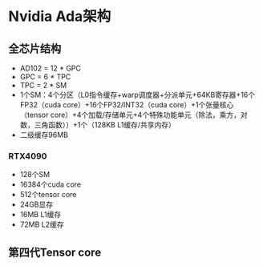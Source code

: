 # Nvidia Ada架构

## 全芯片结构

- AD102 = 12 \* GPC
- GPC = 6 \* TPC
- TPC = 2 \* SM
- 1个SM：4个分区（L0指令缓存+warp调度器+分派单元+64KB寄存器+16个FP32（cuda core）+16个FP32/INT32（cuda core）+1个张量核心（tensor core）+4个加载/存储单元+4个特殊功能单元（除法，乘方，对数，三角函数））+1个（128KB L1缓存/共享内存）
- 二级缓存96MB

### RTX4090

- 128个SM
- 16384个cuda core
- 512个tensor core
- 24GB显存
- 16MB L1缓存
- 72MB L2缓存

## 第四代Tensor core



